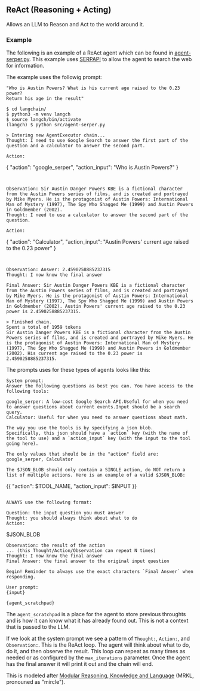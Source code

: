 ## ReAct (Reasoning + Acting)
Allows an LLM to Reason and Act to the world around it.

### Example
The following is an example of a ReAct agent which can be found in
[agent-serper.py](../langchain/src/agent-serper.py). This example uses
[SERPAPI](https://serpapi.com/) to allow the agent to search the web for
information.

The example uses the followig prompt:
```
"Who is Austin Powers? What is his current age raised to the 0.23 power?
Return his age in the result"
```

```console
$ cd langchain/
$ python3 -m venv langch
$ source langch/bin/activate
(langch) $ python src/agent-serper.py 

> Entering new AgentExecutor chain...
Thought: I need to use Google Search to answer the first part of the question and a calculator to answer the second part.

Action:
```
{
  "action": "google_serper",
  "action_input": "Who is Austin Powers?"
}
```


Observation: Sir Austin Danger Powers KBE is a fictional character from the Austin Powers series of films, and is created and portrayed by Mike Myers. He is the protagonist of Austin Powers: International Man of Mystery (1997), The Spy Who Shagged Me (1999) and Austin Powers in Goldmember (2002).
Thought: I need to use a calculator to answer the second part of the question.

Action:
```
{
  "action": "Calculator",
  "action_input": "Austin Powers' current age raised to the 0.23 power"
}
```


Observation: Answer: 2.4590258885237315
Thought: I now know the final answer

Final Answer: Sir Austin Danger Powers KBE is a fictional character from the Austin Powers series of films, and is created and portrayed by Mike Myers. He is the protagonist of Austin Powers: International Man of Mystery (1997), The Spy Who Shagged Me (1999) and Austin Powers in Goldmember (2002). Austin Powers' current age raised to the 0.23 power is 2.4590258885237315.

> Finished chain.
Spent a total of 1959 tokens
Sir Austin Danger Powers KBE is a fictional character from the Austin Powers series of films, and is created and portrayed by Mike Myers. He is the protagonist of Austin Powers: International Man of Mystery (1997), The Spy Who Shagged Me (1999) and Austin Powers in Goldmember (2002). His current age raised to the 0.23 power is 2.4590258885237315.
```

The prompts uses for these types of agents looks like this:
```
System prompt:
Answer the following questions as best you can. You have access to the following tools:

google_serper: A low-cost Google Search API.Useful for when you need to answer questions about current events.Input should be a search query.
Calculator: Useful for when you need to answer questions about math.

The way you use the tools is by specifying a json blob.
Specifically, this json should have a `action` key (with the name of the tool to use) and a `action_input` key (with the input to the tool going here).

The only values that should be in the "action" field are: google_serper, Calculator

The $JSON_BLOB should only contain a SINGLE action, do NOT return a list of multiple actions. Here is an example of a valid $JSON_BLOB:

```
{{
  "action": $TOOL_NAME,
  "action_input": $INPUT
}}
```

ALWAYS use the following format:

Question: the input question you must answer
Thought: you should always think about what to do
Action:
```
$JSON_BLOB
```
Observation: the result of the action
... (this Thought/Action/Observation can repeat N times)
Thought: I now know the final answer
Final Answer: the final answer to the original input question

Begin! Reminder to always use the exact characters `Final Answer` when responding.

User prompt:
{input}

{agent_scratchpad}
```
The `agent_scratchpad` is a place for the agent to store previous throughts
and is how it can know what it has already found out. This is not a context
that is passed to the LLM.

If we look at the system prompt we see a pattern of `Thought:`, `Action:`, and
`Observation:`. This is the ReAct loop. The agent will think about what to do,
do it, and then observe the result. This loop can repeat as many times as needed
or as configured by the `max_iterations` parameter. Once the agent has the final
answer it will print it out and the chain will end.

This is modeled after [Modular Reasoning, Knowledge and Language] (MRKL,
pronouned as "mircle").

[modular reasoning, knowledge and language]: https://arxiv.org/pdf/2205.00445.pdf
